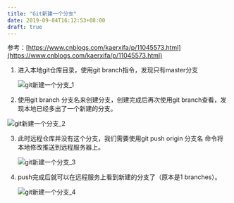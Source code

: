 ```yaml
---
title: "Git新建一个分支"
date: 2019-09-04T16:12:53+08:00
draft: true
---
```


参考：[https://www.cnblogs.com/kaerxifa/p/11045573.html](https://www.cnblogs.com/kaerxifa/p/11045573.html)

1. 进入本地git仓库目录，使用git branch指令，发现只有master分支

   ![git新建一个分支_1](http://pxjmdt63v.bkt.clouddn.com/images/blog/hugo/git%E6%96%B0%E5%BB%BA%E4%B8%80%E4%B8%AA%E5%88%86%E6%94%AF/git%E6%96%B0%E5%BB%BA%E4%B8%80%E4%B8%AA%E5%88%86%E6%94%AF_1.png)

2. 使用git branch 分支名来创建分支，创建完成后再次使用git branch查看，发现本地已经多出了一个新建的分支。

![git新建一个分支_2](http://pxjmdt63v.bkt.clouddn.com/images/blog/hugo/git%E6%96%B0%E5%BB%BA%E4%B8%80%E4%B8%AA%E5%88%86%E6%94%AF/git%E6%96%B0%E5%BB%BA%E4%B8%80%E4%B8%AA%E5%88%86%E6%94%AF_2.png)

3. 此时远程仓库并没有这个分支，我们需要使用git push origin 分支名 命令将本地修改推送到远程服务器上。

   ![git新建一个分支_3](http://pxjmdt63v.bkt.clouddn.com/images/blog/hugo/git%E6%96%B0%E5%BB%BA%E4%B8%80%E4%B8%AA%E5%88%86%E6%94%AF/git%E6%96%B0%E5%BB%BA%E4%B8%80%E4%B8%AA%E5%88%86%E6%94%AF_3.png)

4. push完成后就可以在远程服务上看到新建的分支了（原本是1 branches）。

   ![git新建一个分支_4](http://pxjmdt63v.bkt.clouddn.com/images/blog/hugo/git%E6%96%B0%E5%BB%BA%E4%B8%80%E4%B8%AA%E5%88%86%E6%94%AF/git%E6%96%B0%E5%BB%BA%E4%B8%80%E4%B8%AA%E5%88%86%E6%94%AF_4.png)

